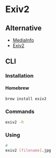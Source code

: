 # Exiv2

## Alternative

- [MediaInfo](/mediainfo.md)
- [Exiv2](/exiv2.md)

## CLI

### Installation

#### Homebrew

```sh
brew install exiv2
```

### Commands

```sh
exiv2 -h
```

### Using

```sh
#
exiv2 [filename].jpg
```
